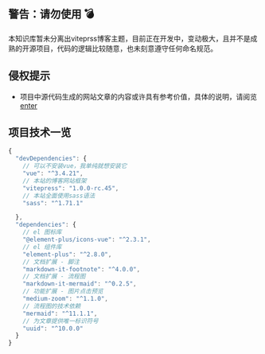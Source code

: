 ## 警告：请勿使用 💣


本知识库暂未分离出viteprss博客主题，目前正在开发中，变动极大，且并不是成熟的开源项目，代码的逻辑比较随意，也未刻意遵守任何命名规范。

## 侵权提示

- 项目中源代码生成的网站文章的内容或许具有参考价值，具体的说明，请阅览 [enter](https://zocv.github.io/zo-notes/zo-pages/about.html#_3-%E7%89%88%E6%9D%83%E4%B8%8E%E5%BC%95%E7%94%A8%E8%AF%B4%E6%98%8E)  



## 项目技术一览

```js
{
  "devDependencies": {
    // 可以不安装vue，我单纯就想安装它
    "vue": "^3.4.21",
    // 本站的博客网站框架
    "vitepress": "1.0.0-rc.45",
    // 本站全面使用sass语法
    "sass": "^1.71.1"

  },
  "dependencies": {
    // el 图标库
    "@element-plus/icons-vue": "^2.3.1",
    // el 组件库
    "element-plus": "^2.8.0",
    // 文档扩展 - 脚注
    "markdown-it-footnote": "^4.0.0",
    // 文档扩展 - 流程图
    "markdown-it-mermaid": "^0.2.5",
    // 功能扩展 - 图片点击预览
    "medium-zoom": "^1.1.0",
    // 流程图的技术依赖
    "mermaid": "^11.1.1",
    // 为文章提供唯一标识符号
    "uuid": "^10.0.0"
  }
}

```